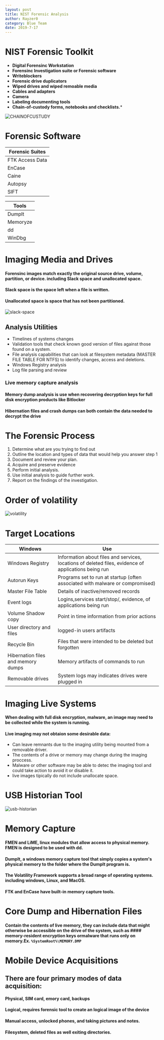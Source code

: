 ```yaml
---
layout: post
title: NIST Forensic Analysis
author: Rayzer0
category: Blue Team
date: 2019-7-17
---
```


# NIST Forensic Toolkit

- **Digital Forensinc Workstation**
- **Forensinc Investigation suite or Forensic software**
- **Writeblockers**
- **Forensic drive duplicators**
- **Wiped drives and wiped remoable media**
- **Cables and adapters**
- **Camera**
- **Labeling documenting tools**
- **Chain-of-custody forms, notebooks and checklists.***

![CHAINOFCUSTUDY](https://i1.wp.com/www.andreafortuna.org/wp-content/uploads/2018/04/ChainOfCustody.jpg?w=678&ssl=1)

# Forensic Software

|Forensic Suites|
|---------------|
|FTK Access Data|
|EnCase|
|Caine|
|Autopsy|
|SIFT|

|Tools|
|-----|
|DumpIt|
|Memoryze|
|dd|
|WinDbg|

# Imaging Media and Drives
#### Forensinc images match exactly the original source drive, volume, partition, or device. including Slack space and unallocated space.
#### Slack space is the space left when a file is written.
#### Unallocated space is space that has not been partitioned.
![slack-space](https://itknowledgeexchange.techtarget.com/overheard/files/2016/07/slack-space.png)

## Analysis Utilities
- Timelines of systems changes
- Validation tools that check known good version of files against those found on a system.
- File analysis capabilities that can look at filesystem metadata (MASTER FILE TABLE FOR NTFS) to identify changes, access and deletions.
- Windows Registry analysis
- Log file parsing and review

### Live memory capture analysis
#### Memory dump analysis is use when recovering decryption keys for full disk encryption products like Bitlocker
#### Hibernation files and crash dumps can both contain the data needed to decrypt the drive

# The Forensic Process
1. Determine what are you trying to find out
2. Outline the location and types of data that would help you answer step 1
3. Document and review your plan.
4. Acquire and preserve evidence
5. Perform initial analysis.
6. Use initial analysis to guide further work.
7. Report on the findings of the investigation.

# Order of volatility
![volatility](https://getcertifiedgetahead-1165.kxcdn.com/wp-content/uploads/2016/08/OrderOfVolatility2.png)

# Target Locations

|Windows|Use|
|-------|---|
|Windows Registry| Information about files and services, locations of deleted files, evidence of applications being run|
|Autorun Keys| Programs set to run at startup (often associated with malware or compromised)|
|Master File Table| Details of inactive/removed records|
|Event logs| Logins,services start/stop/, evidence, of applications being run|
|Volume Shadow copy| Point in time information from prior actions|
|User directory and files| logged-in users artifacts|
|Recycle Bin| Files that were intended to be deleted but forgotten|
|Hibernation files and memory dumps| Memory artifacts of commands to run|
|Removable drives| System logs may indicates drives were plugged in|

# Imaging Live Systems
#### When dealing with  full disk encryption, malware, an image may need to be collected while the system is running.
#### Live imaging may not obtaion some desirable data:
- Can leave remnants due to the imaging utility being mounted from a removable driver.
- The contents of a drive or memory may change during the imaging proccess.
- Malware or other software may be able to detec the imaging tool and could take action to avoid it or disable it.
- live images tipically do not include unallocate space.

# USB Historian Tool
![usb-historian](https://4discovery.com/wp-content/uploads/2018/10/usb_ss_03.png)

# Memory Capture
#### FMEN and LiME, linux modules that allow access to physical memory. FMEN is designed to be used with dd.
#### DumpIt, a windows memory capture tool that simply copies a system's physical memory to the folder where the DumpIt program is.
#### The Volatility Framework supports a broad range of operating systems. including windows, Linux, and MacOS.
#### FTK and EnCase have built-in memory capture tools.

# Core Dump and Hibernation Files
#### Contain the contents of live memory, they can include data that might otherwise be accessible on the drive of the system, such as #### memory-resident encryption keys ormalware that runs only on memory.Ex. ```%SystemRoot%\MEMORY.DMP```

# Mobile Device Acquisitions
## There are four primary modes of data acquisition:
#### Physical, SIM card, emory card, backups
#### Logical, requires forensic tool to create an logical image of the device
#### Manual access, unlocked phones, and taking pictures and notes.
#### Filesystem, deleted files as well exiting directories.
